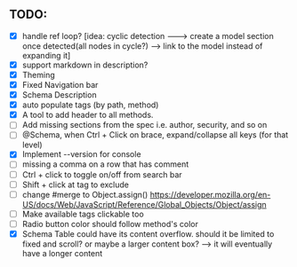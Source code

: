## TODO:
- [X] handle ref loop? [idea: cyclic detection ---> create a model section once detected(all nodes in cycle?) --> link to the model instead of expanding it]
- [X] support markdown in description?
- [X] Theming
- [X] Fixed Navigation bar
- [X] Schema Description
- [X] auto populate tags (by path, method)
- [X] A tool to add header to all methods.
- [ ] Add missing sections from the spec i.e. author, security, and so on
- [ ] @Schema, when Ctrl + Click on  brace, expand/collapse all keys (for that level)
- [X] Implement --version for console
- [ ] missing a comma on a row that has comment
- [ ] Ctrl + click to toggle on/off from search bar
- [ ] Shift + click at tag to exclude
- [ ] change #merge to Object.assign() https://developer.mozilla.org/en-US/docs/Web/JavaScript/Reference/Global_Objects/Object/assign
- [ ] Make available tags clickable too
- [ ] Radio button color should follow method's color
- [X] Schema Table could have its content overflow. should it be limited to fixed and scroll? or maybe a larger content box? --> it will eventually have a longer content